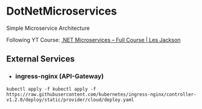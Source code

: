# DotNetMicroservices

Simple Microservice Architecture

Following YT Course: [.NET Microservices – Full Course | Les Jackson](https://www.youtube.com/watch?v=DgVjEo3OGBI&t=3874s&ab_channel=LesJackson)

## External Services

- ### ingress-nginx (API-Gateway)

```
kubectl apply -f kubectl apply -f https://raw.githubusercontent.com/kubernetes/ingress-nginx/controller-v1.2.0/deploy/static/provider/cloud/deploy.yaml
```
